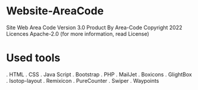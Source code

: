 # Website-AreaCode

Site Web Area Code
Version 3.0
Product By Area-Code
Copyright 2022 Licences Apache-2.0
(for more information, read License)

# Used tools

. HTML
. CSS
. Java Script
. Bootstrap
. PHP
. MailJet
. Boxicons
. GlightBox
. Isotop-layout
. Remixicon
. PureCounter
. Swiper
. Waypoints